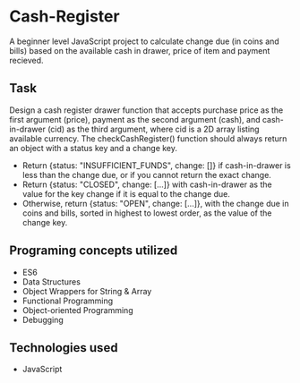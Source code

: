# Cash-Register
A beginner level JavaScript project to calculate change due (in coins and bills) based on the available cash in drawer, price of item and payment recieved.

## Task
Design a cash register drawer function that accepts purchase price as the first argument (price), payment as the second argument (cash), and cash-in-drawer (cid) as the third argument, where cid is a 2D array listing available currency. The checkCashRegister() function should always return an object with a status key and a change key.
  - Return {status: "INSUFFICIENT_FUNDS", change: []} if cash-in-drawer is less than the change due, or if you cannot return the exact change.
  - Return {status: "CLOSED", change: [...]} with cash-in-drawer as the value for the key change if it is equal to the change due.
  - Otherwise, return {status: "OPEN", change: [...]}, with the change due in coins and bills, sorted in highest to lowest order, as the value of the change key.

## Programing concepts utilized
  * ES6
  * Data Structures 
  * Object Wrappers for String & Array
  * Functional Programming
  * Object-oriented Programming
  * Debugging
  
## Technologies used
  * JavaScript
